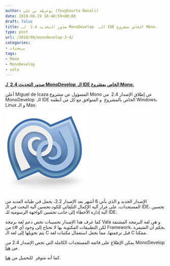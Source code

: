 ```yaml
---
author: يوغرطة بن علي (Youghourta Benali)
date: 2010-06-19 16:40:59+00:00
draft: false
title: صدور التحديث 2.4  لـ MonoDevelop  الـ IDE الخاص بمشروع Mono.
type: post
url: /2010/06/monodevelop-2-4/
categories:
- برمجيات
tags:
- Mono
- MonoDevelop
- vala
---
```


[**صدور التحديث 2.4  لـ MonoDevelop  الـ IDE الخاص بمشروع Mono.**](https://www.it-scoop.com/2010/06/monodevelop-2-4/)


أعلن Miguel de Icaza المسؤول عن مشروع Mono عن إطلاق الإصدار 2.4  من MonoDevelop  الـ IDE الخاص بالمشروع  و المتوافق مع كل من أنظمة Windows، Linux و الـ Max.

[![](MonoDevelop-Logo.png)
](https://www.it-scoop.com/2010/06/monodevelop-2-4/)

الإصدار الجديد و الذي يأتي 6 أشهر بعد الإصدار 2.2، يحمل في طياته العديد من المستجدات، على غرار آلية الإكمال التلقائي للكود،تحسين آلية البحث في الـ IDE، تحسين آلية إدارة الأخطاء إلى جانب تحسين الواجهة الرسومية للـ IDE.

كما عرف هذا الإصدار تحسينات تخص دعم لغة برمجة Vala و هي لغة البرمجة المشتقة من c# لكن التطبيقات المكتوبة بها لا تحتاج إلى وجود أي Framework، بحكم أن الشيفرة يتم تحويلها إلى لغة الـ C قبل ترجمتها، مما يجعل استعمال مكتبات لغة C ممكنا.

يمكن الإطلاع على قائمة المستجدات الكاملة التي تخص الإصدار 2.4 من MonoDevelop من [هنا](http://monodevelop.com/Download/What%27s_new_in_MonoDevelop_2.4).

كما أنه متوفر  للتحميل من [هنا](http://monodevelop.com/Download).

